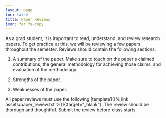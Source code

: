 ```yaml
---
layout: page
toc: false
title: Paper Reviews
icon: far fa-copy
---
```


As a grad student, it is important to read, understand, and review research papers. To get practice at this, we will be reviewing a few papers throughout the semester. Reviews should contain the following sections:

1. A summary of the paper. Make sure to touch on the paper's claimed contributions, the general methodology for achieving those claims, and evaluation of the methodology.

2. Strengths of the paper.

3. Weaknesses of the paper.

All paper reviews must use the following [template]({% link assets/paper_review.txt %}){:target="_blank"}. The review should be thorough and thoughtful. Submit the review before class starts.
